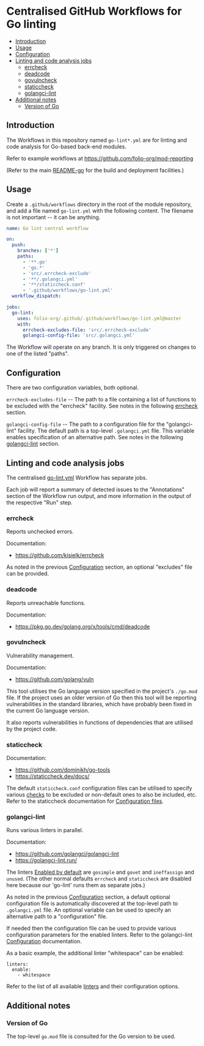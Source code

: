 # Centralised GitHub Workflows for Go linting

<!-- ../okapi/doc/md2toc -l 2 -h 3 README-go-lint.md -->
* [Introduction](#introduction)
* [Usage](#usage)
* [Configuration](#configuration)
* [Linting and code analysis jobs](#linting-and-code-analysis-jobs)
    * [errcheck](#errcheck)
    * [deadcode](#deadcode)
    * [govulncheck](#govulncheck)
    * [staticcheck](#staticcheck)
    * [golangci-lint](#golangci-lint)
* [Additional notes](#additional-notes)
    * [Version of Go](#version-of-go)

## Introduction

The Workflows in this repository named `go-lint*.yml` are for linting and code analysis for Go-based back-end modules.

Refer to example workflows at https://github.com/folio-org/mod-reporting

(Refer to the main [README-go](README-go.md) for the build and deployment facilities.)

## Usage

Create a `.github/workflows` directory in the root of the module repository, and add a file named `go-lint.yml` with the following content.
The filename is not important -- it can be anything.

```yaml
name: Go lint central workflow

on:
  push:
    branches: ['*']
    paths:
      - '**.go'
      - 'go.*'
      - 'src/.errcheck-exclude'
      - '**/.golangci.yml'
      - '**/staticcheck.conf'
      - '.github/workflows/go-lint.yml'
  workflow_dispatch:

jobs:
  go-lint:
    uses: folio-org/.github/.github/workflows/go-lint.yml@master
    with:
      errcheck-excludes-file: 'src/.errcheck-exclude'
      golangci-config-file: 'src/.golangci.yml'
```

The Workflow will operate on any branch. It is only triggered on changes to one of the listed "paths".

## Configuration

There are two configuration variables, both optional.

`errcheck-excludes-file` -- The path to a file containing a list of functions to be excluded with the "errcheck" facility. See notes in the following [errcheck](#errcheck) section.

`golangci-config-file` -- The path to a configuration file for the "golangci-lint" facility. The default path is a top-level `.golangci.yml` file. This variable enables specification of an alternative path. See notes in the following [golangci-lint](#golangci-lint) section.

## Linting and code analysis jobs

The centralised [go-lint.yml](.github/workflows/go-lint.yml) Workflow has separate jobs.

Each job will report a summary of detected issues to the "Annotations" section of the Workflow run output, and more information in the output of the respective "Run" step.

### errcheck

Reports unchecked errors.

Documentation:

* https://github.com/kisielk/errcheck

As noted in the previous [Configuration](#configuration) section, an optional "excludes" file can be provided.

### deadcode

Reports unreachable functions.

Documentation:

* https://pkg.go.dev/golang.org/x/tools/cmd/deadcode

### govulncheck

Vulnerability management.

Documentation:

* https://github.com/golang/vuln

This tool utilises the Go language version specified in the project's `./go.mod` file. If the project uses an older version of Go then this tool will be reporting vulnerabilities in the standard libraries, which have probably been fixed in the current Go language version.

It also reports vulnerabilities in functions of dependencies that are utilised by the project code.

### staticcheck

Documentation:

* https://github.com/dominikh/go-tools
* https://staticcheck.dev/docs/

The default `staticcheck.conf` configuration files can be utilised to specify various [checks](https://staticcheck.dev/docs/checks/) to be excluded or non-default ones to also be included, etc.
Refer to the staticcheck documentation for [Configuration files](https://staticcheck.dev/docs/configuration/#configuration-files).

### golangci-lint

Runs various linters in parallel.

Documentation:

* https://github.com/golangci/golangci-lint
* https://golangci-lint.run/

The linters [Enabled by default](https://golangci-lint.run/usage/linters/#enabled-by-default) are `gosimple` and `govet` and `ineffassign` and `unused`.
(The other normal defaults `errcheck` and `staticcheck` are disabled here because our 'go-lint' runs them as separate jobs.)

As noted in the previous [Configuration](#configuration) section, a default optional configuration file is automatically discovered at the top-level path to `.golangci.yml` file. An optional variable can be used to specify an alternative path to a "configuration" file.

If needed then the configuration file can be used to provide various configuration parameters for the enabled linters.
Refer to the golangci-lint [Configuration](https://golangci-lint.run/usage/configuration/) documentation.

As a basic example, the additional linter "whitespace" can be enabled:

```
linters:
  enable:
    - whitespace
```

Refer to the list of all available [linters](https://golangci-lint.run/usage/linters/) and their configuration options.

## Additional notes

### Version of Go

The top-level `go.mod` file is consulted for the Go version to be used.

